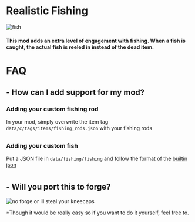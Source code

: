 # Realistic Fishing
![fish](https://simplycmd.go-outsi.de/5fZgA3Uim.png)
#### This mod adds an extra level of engagement with fishing. When a fish is caught, the actual fish is reeled in instead of the dead item.


# FAQ
## - How can I add support for my mod?
### Adding your custom fishing rod
In your mod, simply overwrite the item tag `data/c/tags/items/fishing_rods.json` with your fishing rods
## 
### Adding your custom fish
Put a JSON file in `data/fishing/fishing` and follow the format of the [builtin json](https://github.com/SimplyCmd/Live-Fishing/blob/main/src/main/resources/data/fishing/fishing/fish.json)


# 
## - Will you port this to forge?
![no forge or ill steal your kneecaps](https://i.imgur.com/tf5W69k.png)

*Though it would be really easy so if you want to do it yourself, feel free to.
